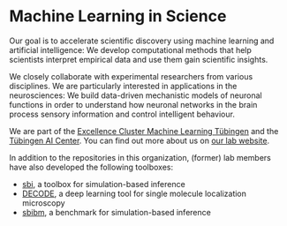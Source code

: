 # Machine Learning in Science

Our goal is to accelerate scientific discovery using machine learning and artificial intelligence: We develop computational methods that help scientists interpret empirical data and use them gain scientific insights.

We closely collaborate with experimental researchers from various disciplines. We are particularly interested in applications in the neurosciences: We build data-driven mechanistic models of neuronal functions in order to understand how neuronal networks in the brain process sensory information and control intelligent behaviour.

We are part of the [Excellence Cluster Machine Learning Tübingen](https://uni-tuebingen.de/en/research/core-research/cluster-of-excellence-machine-learning/research/research/cluster-research-groups/professorships/machine-learning-in-science/) and the [Tübingen AI Center](https://tuebingen.ai). You can find out more about us on [our lab website](https://www.mackelab.org).

In addition to the repositories in this organization, (former) lab members have also developed the following toolboxes:  
- [sbi](https://github.com/sbi-dev), a toolbox for simulation-based inference  
- [DECODE](https://github.com/TuragaLab/DECODE), a deep learning tool for single molecule localization microscopy  
- [sbibm](https://github.com/sbi-benchmark), a benchmark for simulation-based inference  
